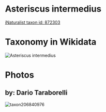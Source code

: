 
Asteriscus intermedius
======================
  
[iNaturalist taxon id: 872303](https://www.inaturalist.org/taxa/872303)
# Taxonomy in Wikidata
  
![Asteriscus intermedius](../wikidata_schemas/Asteriscus_intermedius.gv.png)
# Photos

## by: Dario Taraborelli
  
![taxon206840976](https://inaturalist-open-data.s3.amazonaws.com/photos/221582232/medium.jpeg)